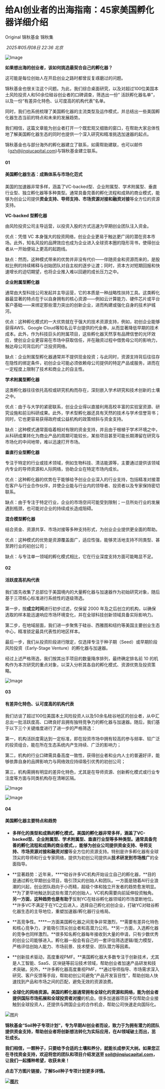 # 给AI创业者的出海指南：45家美国孵化器详细介绍

Original 锦秋基金 锦秋集

 _2025年05月08日 22:36_ _北京_

![Image](https://mmbiz.qpic.cn/mmbiz_png/SYm5F7no2RtiaWGPgXBUFiaJglftkOAQCFsbsV9VC8DRyIFJkDU1j8s8gJWZ5jPGiaHLF7K0ia9ZYPGFnqPjOjBAVQ/640?wx_fmt=png&from=appmsg&tp=webp&wxfrom=5&wx_lazy=1)

**如果想出海的创业者，该如何挑选最契合自己的孵化器？**

这可能是每位创始人在开启创业之路时都曾反复琢磨过的问题。

锦秋基金也很关注这个问题。为此，我们综合桌面研究，以及对超过100位美国本土风险投资人和50余位硅谷创业者的口碑调查，筛选出一份“ 活跃孵化器名单”，以及一份“有差异化特色、认可度高的机构代表”名单。

同时，我们也系统梳理了美国孵化器的主流类型及运作模式，并总结出一些美国孵化器生态当前的特点和未来的发展趋势。

我们相信，这篇文章能为创业者打开一个既宏观又细致的窗口，在帮助大家总体性地了解美国孵化器生态的同时也提供一个深入研究和精准挑选加速器的起点。

锦秋基金也与部分海外的孵化器建立了联系，如需帮助建联，也可以邮件（gzh@jinqiucapital.com)与锦秋基金建立联系。

#### **01**

#### **美国孵化器生态：成熟体系与市场化范式**

#### 

美国的加速器非常多样，涵盖了VC-backed型、企业附属型、学术附属型、垂直行业型、独立孵化器等多种类型。通常具备完善的孵化流程和成熟的商业模式，能够为创业公司提供**资金支持、导师支持、市场资源对接和融资对接**等全方位的资源支持。

**VC-backed 型孵化器**

由风险投资公司主导运营，以投资入股的方式迅速为早期创业团队注入资金。

优点：凭借 VC 本身强大的投资网络，创业企业更易于触达更广阔的潜在资本市场。此外，知名风投的品牌效应也成为企业进入全球资本圈的隐形背书，使得创业者从一开始便站上更高的起跑线。

缺点：然而，这种模式带来的优势并非没有代价——伴随资金和资源而来的，是股权比例的持续稀释与创始团队对自主权的逐步让渡；同时，资本方对短期回报和快速增长的迫切期望，也将企业推入难以回避的成长压力之中。

**企业附属型孵化器**

通常由大型科技公司发起并主导运营，它的本质是一种战略性扶持工具。这类孵化器最显著的特点在于以自身拥有的核心资源——例如云计算能力、硬件芯片或平台客户基础——来绑定那些潜力突出的创新企业，进而构建或强化自身的技术护城河。

优点：这种孵化模式的一大优势就在于强大的技术资源支持，例如，初创企业能够获得AWS、Google Cloud等知名云平台提供的代金券，从而显著降低早期的技术成本。此外，作为科技巨头的附属项目，这些孵化器天然享有品牌信誉的光环效应，使创业企业更容易在市场中获取信任，并在融资过程中借势母公司的影响力，触达母公司背后的广泛投资网络。

缺点：企业附属型孵化器通常并不提供现金投资；与此同时，资源支持背后往往存在隐性的绑定条件，初创企业可能必须依赖母公司提供的特定产品或服务，进而在一定程度上限制了技术和商业上的自主性。

**学术附属型孵化器**

这类孵化器往往依托高校或研究机构而存在，深刻嵌入学术研究和技术创新的土壤之中。

优点：由于与大学的紧密联系，创业企业得以直接利用高校丰富的实验室资源、研究设施和前沿科研成果。此外，学术型孵化器还具有天然的技术与学术信誉背书；同时，它也更容易获得政府或公益机构的政策倾斜与资金支持。

缺点：这种模式通常面临着相对有限的资金支持，并且由于根植于学术环境之中，从科研成果转化为商业产品的周期可能较长，某些项目甚至可能长期滞留在研究与市场化的中间地带，难以迅速打开市场。

**垂直行业型孵化器**

专注于特定的行业或技术领域，例如生物科技、清洁能源等，主要通过提供该领域内专业的导师资源和人际网络，协助企业在特定市场内成长。

优点：这种孵化器的优势在于能够给予创业企业深入的行业支持，包括精准对接潜在客户与行业合作伙伴，并使企业能与行业内的领导者、投资者以及专家保持密切联系。

缺点：由于专注于特定行业，企业的市场空间可能受到限制；一旦所处行业的发展遇到瓶颈，也可能对企业的持续成长造成阻碍。

**混合模型孵化器**

结合资金、资源共享、市场对接等多种支持形式，为创业企业提供更全面的帮助。

优点：这种模式的优势是资源覆盖面广，适应性强，能够灵活地支持不同类型、甚至跨行业的初创公司；

缺点：与专注单一领域的孵化模式相比，它在行业深度支持方面可能略显不足。

#### **02**

#### **活跃度高机构代表**

我们首先收集了总部位于美国境内的大量孵化器与加速器作为初始研究对象，随后基于三项核心标准进行系统性的逐级筛选。

第一步，按**成立时间**进行初步过滤，仅保留 2000 年及之后创立的机构，以确保选取的样本能迅速响应市场环境变化，并在全球科技创新领域具备实际影响力。

第二步，在地域层面，我们进一步聚焦于硅谷、西雅图和纽约等美国主要创业生态中心，精准锁定最具代表性的地区样本。

最后一步，我们从投资阶段进行限定，仅选择专注于种子期（Seed）或早期阶段风险投资（Early-Stage Venture）的孵化器与加速器。

经过上述严格筛选，我们按其出手项目的数量降序排列，最终确定排名前 10 的机构作为本次研究的重点对象，以深入分析其各自的孵化模式、资源优势及投资策略。

![Image](https://mmbiz.qpic.cn/mmbiz_png/SYm5F7no2RtiaWGPgXBUFiaJglftkOAQCFTBibM41UnQFsiaxiaic5mDKHdA6wNZEu5j6tgYvgmXfWQLP7L60uRInq0Q/640?wx_fmt=png&from=appmsg&tp=webp&wxfrom=5&wx_lazy=1)

#### **03**

#### **有差异化特色、认可度高的机构代表**

#### 

我们访谈了超过100位美国本土风险投资人以及50余名硅谷地区的创业者，从中汇总出一批活跃度高、口碑良好且拥有独特竞争力的孵化器与加速器。随后，我们基于以下三个关键维度进行了进一步的严格筛选：

第一，机构活跃度需达到一定标准，即在投资市场中拥有较高的参与频率、较广泛的投资组合，能在所在生态系统内产生持续、广泛的影响力；

第二，机构的行业口碑需具备高度一致性，获得创业者和业内人士的普遍好评，能够依靠自身的品牌影响力与网络效应持续吸引优秀的初创公司；

第三，机构需拥有明显的差异化特色，尤其是在导师资源、创新孵化模式或行业专注度等方面与同类机构存在清晰区隔。

![Image](https://mmbiz.qpic.cn/mmbiz_png/SYm5F7no2RtiaWGPgXBUFiaJglftkOAQCFqiaCbPib2TfZOyNlYIM0vcTUEge0zWnamr0zXmPMDUZZ8k5iaCuqGiaszA/640?wx_fmt=png&from=appmsg&tp=webp&wxfrom=5&wx_lazy=1)

![Image](https://mmbiz.qpic.cn/mmbiz_png/SYm5F7no2RtiaWGPgXBUFiaJglftkOAQCFDvEvjkUIiatA1qcWR5ld9ePFrJbYjzzCBfY5vYNkXKvTQX4ico5hYuwg/640?wx_fmt=png&from=appmsg&tp=webp&wxfrom=5&wx_lazy=1)

#### **04** 

#### **美国孵化器主要特点和趋势**

#### 

- **多样化的类型和成熟的孵化模式。**美国的孵化器非常多样，涵盖了VC-backed型、企业附属型、学术附属型、垂直行业型等多种类型。通常具备完善的孵化流程和成熟的商业模式，，能够为创业公司提供**资金支持、导师支持、市场资源对接和融资对接**等全方位的资源支持。特别是许多孵化器有全球顶尖的导师和行业专家网络，提供为初创公司提供从**技术研发到市场推广**的全面指导。
    
- **显著趋势：近年来，****硅谷许多VC机构开始设立自己的孵化器，**目的是通过孵化早期创业项目，吸引顶尖的创始人和团队。一方面是随着AI行业浪潮的兴起，创业团队趋向于小而精，超级个体和独立开发者的趋势愈发明显。**为了更早地触达到这些有潜力的创始人，VC机构需要向前延伸投资触角。**另一方面，这种趋势也是有助于**反制YC在硅谷孵化器领域的市场垄断地位。**许多VC不满足于在YC之后进入，选择自己孵化初创企业，打破YC对硅谷孵化器生态的主导地位，重塑加速器/孵化器行业格局。
    
- **高竞争性。****一方面美国孵化器之间竞争非常激烈，**需要有差异化特色和核心竞争力，才能吸引顶尖创业者和高潜力公司。**另一方面，入选孵化器的竞争也同样激烈。**很多知名孵化器每年接收到大量的申请，只有少数优秀的创业公司能够进入。孵化器一般会有自己的一套评估筛选逻辑/能力模型，严格评估创始人能力、市场前景、技术壁垒、团队潜力等因素。
    
- **创新技术驱动，高度重视PMF。**美国孵化器大多数专注于创新技术，尤其是人工智能、SaaS、区块链等前沿技术领域，帮助创业者加速产品研发和技术突破。另外，**许多孵化器高度重视PMF，**通过导师指导、市场需求深入研究、客户反馈等手段，帮助初创公司避免“产品开发盲目性”，帮助创始人快速找到产品和市场之间的匹配，避免无效的资源浪费。
    
- **全球化的网络资源。**美国的孵化器通常拥有全球化的资源和网络，能为创业者提供**国际市场拓展和全球投资者对接**的机会。很多加速器项目不仅帮助企业接触到全球投资人，还提供与跨国企业的合作机会，帮助公司快速走向国际化。
    

  

![图片](https://mmbiz.qpic.cn/mmbiz_png/SYm5F7no2Rvgj588LQFlic8OsEqn8Nvu7Lr1AGeFKoXmsIPsKFy6GlX0cJUuJOtZvnWXfZ8MiaSKTydrPoB5630Q/640?wx_fmt=other&from=appmsg&wxfrom=5&wx_lazy=1&wx_co=1&tp=webp)

**锦秋基金“Soil种子专项计划”，专为早期AI创业者而设，致力于为拥有潜力的团队提供资金支持，帮助创业者将创新想法转化为实际应用，在AI领域破土而出，茁壮成长。**

**我们相信，一颗种子，只要给予合适的土壤和养分，就能长成参天大树。如果您正在寻找资金支持，欢迎将您的团队和项目介绍发送至 soil@jinqiucapital.com，让我们一起播种希望，收获未来！**

**点击下方图片链接，了解Soil种子专项计划更多详情。**

**[![图片](https://mmbiz.qpic.cn/mmbiz_png/SYm5F7no2RtpchkA5ZykCCkGiancCFx5Y7ALFZ3uibp5HeQickV006SGKSNAfLbHKXSCkaODC1ibCicKehE0wSQzBmw/640?wx_fmt=other&from=appmsg&wxfrom=5&wx_lazy=1&wx_co=1&tp=webp)](https://mp.weixin.qq.com/s?__biz=Mzg4Nzc3NjY0Mw==&mid=2247491103&idx=2&sn=c7429342b43b2ca24dfb17f10b58b60a&scene=21#wechat_redirect)**